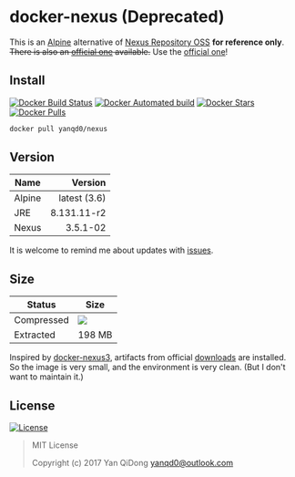 # docker-nexus (Deprecated)

This is an [Alpine] alternative of [Nexus Repository OSS] **for reference only**.
~~There is also an [official one][nexus3] available.~~
Use the [official one][nexus3]!

[Alpine]:https://www.alpinelinux.org/
[Nexus Repository OSS]:https://www.sonatype.com/nexus-repository-oss
[nexus3]:https://hub.docker.com/r/sonatype/nexus3/

## Install

[![Docker Build Status](https://img.shields.io/docker/build/yanqd0/nexus.svg)](https://hub.docker.com/r/yanqd0/nexus/builds/)
[![Docker Automated build](https://img.shields.io/docker/automated/yanqd0/nexus.svg)](https://hub.docker.com/r/yanqd0/nexus/builds/)
[![Docker Stars](https://img.shields.io/docker/stars/yanqd0/nexus.svg)](https://hub.docker.com/r/yanqd0/nexus/)
[![Docker Pulls](https://img.shields.io/docker/pulls/yanqd0/nexus.svg)](https://hub.docker.com/r/yanqd0/nexus/)

```sh
docker pull yanqd0/nexus
```

## Version

| Name   | Version      |
| ----   | ------:      |
| Alpine | latest (3.6) |
| JRE    | 8.131.11-r2  |
| Nexus  | 3.5.1-02     |

It is welcome to remind me about updates with [issues].

[issues]:https://github.com/yanqd0/docker-nexus/issues/new

## Size

| Status     | Size                                |
| ------     | ----                                |
| Compressed | [![][microbadger.svg]][microbadger] |
| Extracted  | 198 MB                              |

Inspired by [docker-nexus3], artifacts from official [downloads] are installed.
So the image is very small, and the environment is very clean.
(But I don't want to maintain it.)

[microbadger.svg]:https://images.microbadger.com/badges/image/yanqd0/nexus.svg
[microbadger]:https://microbadger.com/images/yanqd0/nexus
[docker-nexus3]:https://hub.docker.com/r/sonatype/docker-nexus3/
[downloads]:https://www.sonatype.com/download-oss-sonatype

## License

[![License](https://img.shields.io/github/license/yanqd0/docker-nexus.svg)](https://github.com/yanqd0/docker-nexus/blob/master/LICENSE)

> MIT License
>
> Copyright (c) 2017 Yan QiDong <yanqd0@outlook.com>
